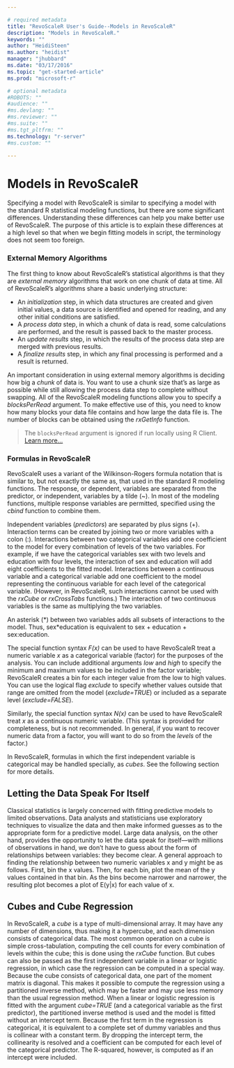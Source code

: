 ```yaml
---

# required metadata
title: "RevoScaleR User's Guide--Models in RevoScaleR"
description: "Models in RevoScaleR."
keywords: ""
author: "HeidiSteen"
ms.author: "heidist"
manager: "jhubbard"
ms.date: "03/17/2016"
ms.topic: "get-started-article"
ms.prod: "microsoft-r"

# optional metadata
#ROBOTS: ""
#audience: ""
#ms.devlang: ""
#ms.reviewer: ""
#ms.suite: ""
#ms.tgt_pltfrm: ""
ms.technology: "r-server"
#ms.custom: ""

---
```


# Models in RevoScaleR

Specifying a model with RevoScaleR is similar to specifying a model with the standard R statistical modeling functions, but there are some significant differences. Understanding these differences can help you make better use of RevoScaleR. The purpose of this article is to explain these differences at a high level so that when we begin fitting models in script, the terminology does not seem too foreign.

### External Memory Algorithms


The first thing to know about RevoScaleR’s statistical algorithms is that they are *external memory* algorithms that work on one chunk of data at time. All of RevoScaleR’s algorithms share a basic underlying structure:

-   An *initialization* step, in which data structures are created and given initial values, a data source is identified and opened for reading, and any other initial conditions are satisfied.
-   A *process data* step, in which a chunk of data is read, some calculations are performed, and the result is passed back to the master process.
-   An *update results* step, in which the results of the process data step are merged with previous results.
-   A *finalize results* step, in which any final processing is performed and a result is returned.

An important consideration in using external memory algorithms is deciding how big a *chunk* of data is. You want to use a chunk size that’s as large as possible while still allowing the process data step to complete without swapping. All of the RevoScaleR modeling functions allow you to specify a *blocksPerRead* argument. To make effective use of this, you need to know how many blocks your data file contains and how large the data file is. The number of blocks can be obtained using the *rxGetInfo* function.

>The `blocksPerRead` argument is ignored if run locally using R Client. [Learn more...](tutorial-revoscaler-data-import-transform.md#chunking)

### Formulas in RevoScaleR

RevoScaleR uses a variant of the Wilkinson-Rogers formula notation that is similar to, but not exactly the same as, that used in the standard R modeling functions. The response, or dependent, variables are separated from the predictor, or independent, variables by a tilde (~). In most of the modeling functions, multiple response variables are permitted, specified using the *cbind* function to combine them.

Independent variables (*predictors*) are separated by plus signs (+). Interaction terms can be created by joining two or more variables with a colon (:). Interactions between two categorical variables add one coefficient to the model for every combination of levels of the two variables. For example, if we have the categorical variables sex with two levels and education with four levels, the interaction of sex and education will add eight coefficients to the fitted model. Interactions between a continuous variable and a categorical variable add one coefficient to the model representing the continuous variable for each level of the categorical variable. (However, in RevoScaleR, such interactions cannot be used with the *rxCube* or *rxCrossTabs* functions.) The interaction of two continuous variables is the same as multiplying the two variables.

An asterisk (\*) between two variables adds all subsets of interactions to the model. Thus, sex\*education is equivalent to sex + education + sex:education.

The special function syntax *F(x)* can be used to have RevoScaleR treat a numeric variable *x* as a categorical variable (factor) for the purposes of the analysis. You can include additional arguments *low* and *high* to specify the minimum and maximum values to be included in the factor variable; RevoScaleR creates a bin for each integer value from the low to high values. You can use the logical flag *exclude* to specify whether values outside that range are omitted from the model (*exclude=TRUE*) or included as a separate level (*exclude=FALSE*).

Similarly, the special function syntax *N(x)* can be used to have RevoScaleR treat *x* as a continuous numeric variable. (This syntax is provided for completeness, but is not recommended. In general, if you want to recover numeric data from a factor, you will want to do so from the *levels* of the factor.)

In RevoScaleR, formulas in which the first independent variable is categorical may be handled specially, as *cubes*. See the following section for more details.

## Letting the Data Speak For Itself

Classical statistics is largely concerned with fitting predictive models to limited observations. Data analysts and statisticians use exploratory techniques to visualize the data and then make informed guesses as to the appropriate form for a predictive model. Large data analysis, on the other hand, provides the opportunity to let the data speak for itself—with millions of observations in hand, we don’t have to guess about the form of relationships between variables: they become clear. A general approach to finding the relationship between two numeric variables x and y might be as follows. First, bin the x values. Then, for each bin, plot the mean of the y values contained in that bin. As the bins become narrower and narrower, the resulting plot becomes a plot of E(y|x) for each value of x.

## Cubes and Cube Regression

In RevoScaleR, a *cube* is a type of multi-dimensional array. It may have any number of dimensions, thus making it a hypercube, and each dimension consists of categorical data. The most common operation on a cube is simple cross-tabulation, computing the cell counts for every combination of levels within the cube; this is done using the *rxCube* function. But cubes can also be passed as the first independent variable in a linear or logistic regression, in which case the regression can be computed in a special way. Because the cube consists of categorical data, one part of the moment matrix is diagonal. This makes it possible to compute the regression using a partitioned inverse method, which may be faster and may use less memory than the usual regression method. When a linear or logistic regression is fitted with the argument *cube=TRUE* (and a categorical variable as the first predictor), the partitioned inverse method is used and the model is fitted without an intercept term. Because the first term in the regression is categorical, it is equivalent to a complete set of dummy variables and thus is collinear with a constant term. By dropping the intercept term, the collinearity is resolved and a coefficient can be computed for each level of the categorical predictor. The R-squared, however, is computed as if an intercept were included.
